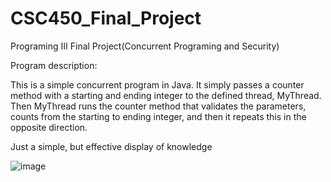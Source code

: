 # CSC450_Final_Project
Programing III Final Project(Concurrent Programing and Security)

Program description:

This is a simple concurrent program in Java. It simply passes a counter method with a starting and ending integer to the defined thread, MyThread. Then MyThread runs the counter method that validates the parameters, counts from the starting to ending integer, and then it repeats this in the opposite direction.

Just a simple, but effective display of knowledge

![image](https://user-images.githubusercontent.com/77639928/124301903-b3158a80-db1d-11eb-8a42-0815a3c2d5dd.png)
